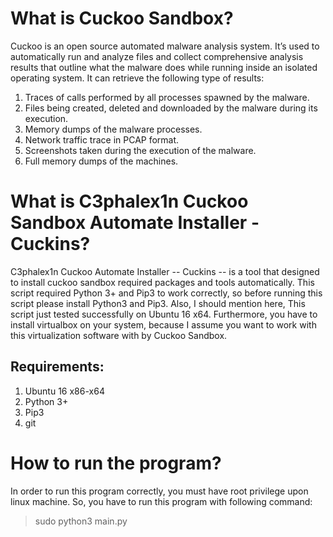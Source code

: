 # What is Cuckoo Sandbox?

Cuckoo is an open source automated malware analysis system. It’s used to automatically run and analyze files and collect comprehensive analysis results that outline what the malware does while running inside an isolated operating system. It can retrieve the following type of results:

  1. Traces of calls performed by all processes spawned by the malware.
  2. Files being created, deleted and downloaded by the malware during its execution.
  3. Memory dumps of the malware processes.
  4. Network traffic trace in PCAP format.
  5. Screenshots taken during the execution of the malware.
  6. Full memory dumps of the machines.

# What is C3phalex1n Cuckoo Sandbox Automate Installer - Cuckins?

C3phalex1n Cuckoo Automate Installer -- Cuckins -- is a tool that designed to install cuckoo sandbox required packages and tools automatically. This script required Python 3+ and Pip3 to work correctly, so before running this script please install Python3 and Pip3. Also, I should mention here, This script just tested successfully on Ubuntu 16 x64. Furthermore, you have to install virtualbox on your system, because I assume you want to work with this virtualization software with by Cuckoo Sandbox. 

## Requirements:
  1. Ubuntu 16 x86-x64
  2. Python 3+
  3. Pip3
  4. git

# How to run the program?
In order to run this program correctly, you must have root privilege upon linux machine. So, you have to run this program with following command:

> sudo python3 main.py
